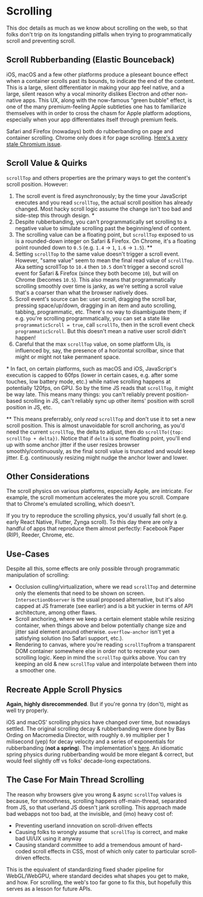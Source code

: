 # Scrolling

This doc details as much as we know about scrolling on the web, so that folks don't trip on its longstanding pitfalls when trying to programmatically scroll and preventing scroll.

## Scroll Rubberbanding (Elastic Bounceback)

iOS, macOS and a few other platforms produce a pleseant bounce effect when a container scrolls past its bounds, to indicate the end of the content. This is a large, silent differentiator in making your app feel native, and a large, silent reason why a vocal minority dislikes Electron and other non-native apps. This UX, along with the now-famous "green bubble" effect, is one of the many premium-feeling Apple subtleties one has to familiarize themselves with in order to cross the chasm for Apple platform adoptions, especially when your app differentiates itself through premium feels.

Safari and Firefox (nowadays) both do rubberbanding on page and container scrolling. Chrome only does it for page scrolling. [Here's a very stale Chromium issue](https://issues.chromium.org/issues/41102897).

## Scroll Value & Quirks

`scrollTop` and others properties are the primary ways to get the content's scroll position. However:

1. The scroll event is fired asynchronously; by the time your JavaScript executes and you read `scrollTop`, the actual scroll position has already changed. Most hacky scroll logic assume the change isn't too bad and side-step this through design. \*
2. Despite rubberbanding, you can't programmatically set scrolling to a negative value to simulate scrolling past the beginning/end of content.
3. The scrolling value can be a floating point, but `scrollTop` exposed to us is a rounded-down integer on Safari & Firefox. On Chrome, it's a floating point rounded down to `0.5` (e.g. `1.4` → `1`, `1.6` → `1.5`). \*\*
4. Setting `scrollTop` to the same value doesn't trigger a scroll event. However, "same value" seem to mean the final read value of `scrollTop`. Aka setting scrollTop to `10.4` then `10.5` don't trigger a second scroll event for Safari & Firefox (since they both become `10`), but will on Chrome (becomes `10.5`). This also means that programmatically scrolling smoothly over time is janky, as we're setting a scroll value that's a coarser than what the browser natively does.
5. Scroll event's source can be: user scroll, dragging the scroll bar, pressing space/up/down, dragging in an item and auto scrolling, tabbing, programmatic, etc. There's no way to disambiguate them; if e.g. you're scrolling programmatically, you can set a state like `programmaticScroll = true`, call `scrollTo`, then in the scroll event check `programmaticScroll`. But this doesn't mean a native user scroll didn't happen!
6. Careful that the max `scrollTop` value, on some platform UIs, is influenced by, say, the presence of a horizontal scrollbar, since that might or might not take permanent space.

\* In fact, on certain platforms, such as macOS and iOS, JavaScript's execution is capped to 60fps (lower in certain cases, e.g. after some touches, low battery mode, etc.) while native scrolling happens at potentially 120fps, on GPU. So by the time JS reads that `scrollTop`, it might be way late. This means many things: you can't reliably prevent position-based scrolling in JS, can't reliably sync up other items' position with scroll position in JS, etc.

\*\* This means preferrably, only _read_ `scrollTop` and don't use it to set a new scroll position. This is almost unavoidable for scroll anchoring, as you'd need the current `scrollTop`, the delta to adjust, then do `scrollTo({top: scrollTop + delta})`. Notice that if `delta` is some floating point, you'll end up with some anchor jitter if the user resizes browser smoothly/continuously, as the final scroll value is truncated and would keep jitter. E.g. continuously resizing might nudge the anchor lower and lower.

## Other Considerations

The scroll physics on various platforms, especially Apple, are intricate. For example, the scroll momentum accelerates the more you scroll. Compare that to Chrome's emulated scrolling, which doesn't.

If you try to reproduce the scrolling physics, you'd usually fall short (e.g. early React Native, Flutter, Zynga scroll). To this day there are only a handful of apps that reproduce them almost perfectly: Facebook Paper (RIP), Reeder, Chrome, etc.

## Use-Cases

Despite all this, some effects are only possible through programmatic manipulation of scrolling:

- Occlusion culling/virtualization, where we read `scrollTop` and determine only the elements that need to be shown on screen. `IntersectionObserver` is the usual proposed alternative, but it's also capped at JS framerate (see earlier) and is a bit yuckier in terms of API architecture, among other flaws.
- Scroll anchoring, where we keep a certain element stable while resizing container, when things above and below potentially change size and jitter said element around otherwise. `overflow-anchor` isn't yet a satisfying solution (no Safari support, etc.).
- Rendering to canvas, where you're reading `scrollTop`from a transparent DOM container somewhere else in order not to recreate your own scrolling logic. Keep in mind the `scrollTop` quirks above. You can try keeping an old & new `scrollTop` value and interpolate between them into a smoother one.

## Recreate Apple Scroll Physics

**Again, highly disrecommended**. But if you're gonna try (don't), might as well try properly.

iOS and macOS' scrolling physics have changed over time, but nowadays settled. The original scrolling decay & rubberbanding were done by Bas Ording on Macromedia Director, with roughly `0.99` multiplier per 1 milisecond (yep) for decay velocity and a series of exponentials for rubberbanding (**not a spring**). The implementation's [here](https://github.com/grp/XNAnimation/blob/508e6aa093765c214500ef022e4f34f3ea5653c0/Animations/XNScrollView.m). An idiomatic spring physics during rubberbanding would be more elegant & correct, but would feel slightly off vs folks' decade-long expectations.

## The Case For Main Thread Scrolling

The reason why browsers give you wrong & async `scrollTop` values is because, for smoothness, scrolling happens off-main-thread, separated from JS, so that userland JS doesn't jank scrolling. This approach made bad webapps not too bad, at the invisible, and (imo) heavy cost of:

- Preventing userland innovation on scroll-driven effects
- Causing folks to wrongly assume that `scrollTop` is correct, and make bad UI/UX using it anyway
- Causing standard committee to add a tremendous amount of hard-coded scroll effects in CSS, most of which only cater to particular scroll-driven effects.

This is the equivalent of standardizing fixed shader pipeline for WebGL/WebGPU, where standard decides what shapes you get to make, and how. For scrolling, the web's too far gone to fix this, but hopefully this serves as a lesson for future APIs.
